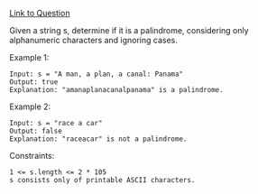 [Link to Question](https://leetcode.com/explore/interview/card/top-interview-questions-easy/127/strings/883/)


Given a string s, determine if it is a palindrome, considering only alphanumeric characters and ignoring cases.

 

Example 1:
```
Input: s = "A man, a plan, a canal: Panama"
Output: true
Explanation: "amanaplanacanalpanama" is a palindrome.
```
Example 2:
```
Input: s = "race a car"
Output: false
Explanation: "raceacar" is not a palindrome.
 ```

Constraints:
```
1 <= s.length <= 2 * 105
s consists only of printable ASCII characters.
```